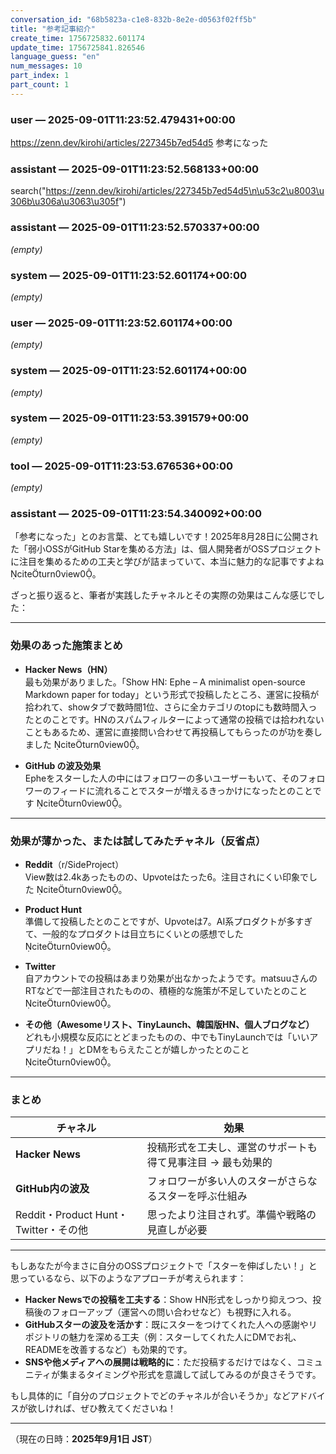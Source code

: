 ```yaml
---
conversation_id: "68b5823a-c1e8-832b-8e2e-d0563f02ff5b"
title: "参考記事紹介"
create_time: 1756725832.601174
update_time: 1756725841.826546
language_guess: "en"
num_messages: 10
part_index: 1
part_count: 1
---
```


### user — 2025-09-01T11:23:52.479431+00:00

https://zenn.dev/kirohi/articles/227345b7ed54d5
参考になった

### assistant — 2025-09-01T11:23:52.568133+00:00

search("https://zenn.dev/kirohi/articles/227345b7ed54d5\n\u53c2\u8003\u306b\u306a\u3063\u305f")

### assistant — 2025-09-01T11:23:52.570337+00:00

_(empty)_

### system — 2025-09-01T11:23:52.601174+00:00

_(empty)_

### user — 2025-09-01T11:23:52.601174+00:00

_(empty)_

### system — 2025-09-01T11:23:52.601174+00:00

_(empty)_

### system — 2025-09-01T11:23:53.391579+00:00

_(empty)_

### tool — 2025-09-01T11:23:53.676536+00:00

_(empty)_

### assistant — 2025-09-01T11:23:54.340092+00:00

「参考になった」とのお言葉、とても嬉しいです！2025年8月28日に公開された「弱小OSSがGitHub Starを集める方法」は、個人開発者がOSSプロジェクトに注目を集めるための工夫と学びが詰まっていて、本当に魅力的な記事ですよね citeturn0view0。

ざっと振り返ると、筆者が実践したチャネルとその実際の効果はこんな感じでした：

---

### 効果のあった施策まとめ

- **Hacker News（HN）**  
  最も効果がありました。「Show HN: Ephe – A minimalist open-source Markdown paper for today」という形式で投稿したところ、運営に投稿が拾われて、showタブで数時間1位、さらに全カテゴリのtopにも数時間入ったとのことです。HNのスパムフィルターによって通常の投稿では拾われないこともあるため、運営に直接問い合わせて再投稿してもらったのが功を奏しました citeturn0view0。

- **GitHub の波及効果**  
  Epheをスターした人の中にはフォロワーの多いユーザーもいて、そのフォロワーのフィードに流れることでスターが増えるきっかけになったとのことです citeturn0view0。

---

### 効果が薄かった、または試してみたチャネル（反省点）

- **Reddit**（r/SideProject）  
  View数は2.4kあったものの、Upvoteはたった6。注目されにくい印象でした citeturn0view0。

- **Product Hunt**  
  準備して投稿したとのことですが、Upvoteは7。AI系プロダクトが多すぎて、一般的なプロダクトは目立ちにくいとの感想でした citeturn0view0。

- **Twitter**  
  自アカウントでの投稿はあまり効果が出なかったようです。matsuuさんのRTなどで一部注目されたものの、積極的な施策が不足していたとのこと citeturn0view0。

- **その他（Awesomeリスト、TinyLaunch、韓国版HN、個人ブログなど）**  
  どれも小規模な反応にとどまったものの、中でもTinyLaunchでは「いいアプリだね！」とDMをもらえたことが嬉しかったとのこと citeturn0view0。

---

### まとめ

| チャネル | 効果 |
|----------|------|
| **Hacker News** | 投稿形式を工夫し、運営のサポートも得て見事注目 → 最も効果的 |
| **GitHub内の波及** | フォロワーが多い人のスターがさらなるスターを呼ぶ仕組み |
| Reddit・Product Hunt・Twitter・その他 | 思ったより注目されず。準備や戦略の見直しが必要 |

---

もしあなたが今まさに自分のOSSプロジェクトで「スターを伸ばしたい！」と思っているなら、以下のようなアプローチが考えられます：

- **Hacker Newsでの投稿を工夫する**：Show HN形式をしっかり抑えつつ、投稿後のフォローアップ（運営への問い合わせなど）も視野に入れる。
- **GitHubスターの波及を活かす**：既にスターをつけてくれた人への感謝やリポジトリの魅力を深める工夫（例：スターしてくれた人にDMでお礼、READMEを改善するなど）も効果的です。
- **SNSや他メディアへの展開は戦略的に**：ただ投稿するだけではなく、コミュニティが集まるタイミングや形式を意識して試してみるのが良さそうです。

もし具体的に「自分のプロジェクトでどのチャネルが合いそうか」などアドバイスが欲しければ、ぜひ教えてくださいね！

---

（現在の日時：**2025年9月1日 JST**）
